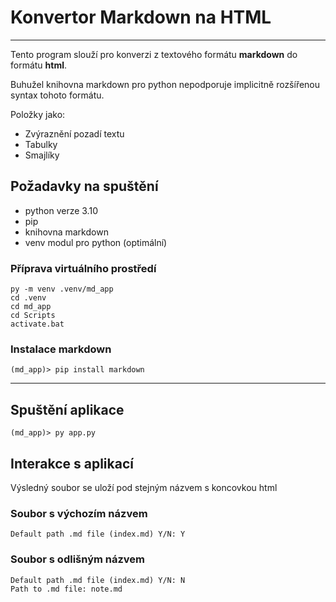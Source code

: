 # Konvertor Markdown na HTML

---
Tento program slouží pro konverzi z textového formátu **markdown** do formátu **html**.

Buhužel knihovna markdown pro python nepodporuje implicitně rozšířenou syntax tohoto formátu.

Položky jako:

- Zvýraznění pozadí textu
- Tabulky
- Smajlíky

## Požadavky na spuštění

- python verze 3.10
- pip
- knihovna markdown
- venv modul pro python (optimální)

### Příprava virtuálního prostředí

    py -m venv .venv/md_app
    cd .venv
    cd md_app
    cd Scripts
    activate.bat

### Instalace markdown

    (md_app)> pip install markdown


---

## Spuštění aplikace

    (md_app)> py app.py

## Interakce s aplikací

Výsledný soubor se uloží pod stejným názvem s koncovkou html

### Soubor s výchozím názvem

    Default path .md file (index.md) Y/N: Y
### Soubor s odlišným názvem

    Default path .md file (index.md) Y/N: N
    Path to .md file: note.md

